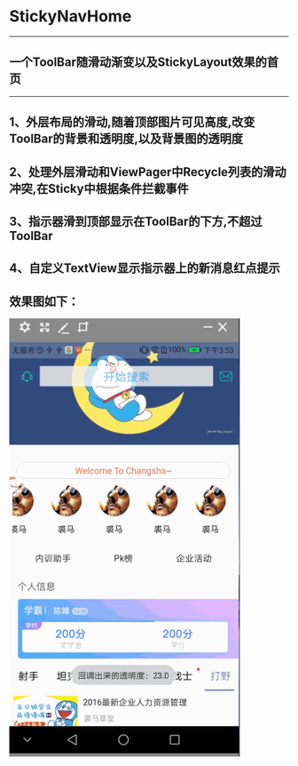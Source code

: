 # StickyNavHome
***
一个ToolBar随滑动渐变以及StickyLayout效果的首页
-----
***
 1、外层布局的滑动,随着顶部图片可见高度,改变ToolBar的背景和透明度,以及背景图的透明度
 -------
 2、处理外层滑动和ViewPager中Recycle列表的滑动冲突,在Sticky中根据条件拦截事件
 -------
 3、指示器滑到顶部显示在ToolBar的下方,不超过ToolBar
 -------
 4、自定义TextView显示指示器上的新消息红点提示
 -------
 效果图如下：
  -------



  ![image](https://github.com/kevin321happy/StickyNavHome/blob/master/app/gif/home.gif)






